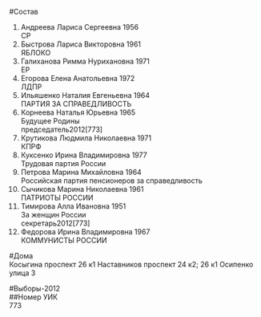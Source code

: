 #Состав  
1. Андреева Лариса Сергеевна 1956  
    СР  
2. Быстрова Лариса Викторовна 1961  
    ЯБЛОКО  
3. Галиханова Римма Нурихановна 1971  
    ЕР  
4. Егорова Елена Анатольевна 1972  
    ЛДПР  
5. Ильяшенко Наталия Евгеньевна 1964  
    ПАРТИЯ ЗА СПРАВЕДЛИВОСТЬ  
6. Корнеева Наталья Юрьевна 1965  
    Будущее Родины  
    председатель2012[773]  
7. Крутикова Людмила Николаевна 1971  
    КПРФ  
8. Куксенко Ирина Владимировна 1977  
    Трудовая партия России  
9. Петрова Марина Михайловна 1964  
    Российская партия пенсионеров за справедливость  
10. Сычикова Марина Николаевна 1961  
    ПАТРИОТЫ РОССИИ  
11. Тимирова Алла Ивановна 1951  
    За женщин России  
    секретарь2012[773]  
12. Федорова Ирина Владимировна 1967  
    КОММУНИСТЫ РОССИИ  
  
#Дома  
Косыгина проспект 26 к1 Наставников проспект 24 к2; 26 к1 Осипенко улица 3  
  
#Выборы-2012  
##Номер УИК  
773  
